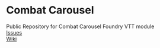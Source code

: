 # Combat Carousel
Public Repository for Combat Carousel Foundry VTT module    
[Issues](issues)    
[Wiki](wiki)
